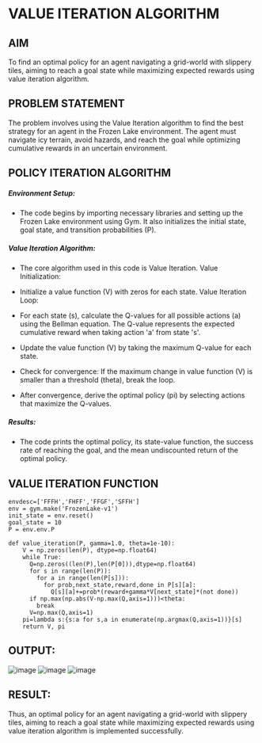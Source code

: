# VALUE ITERATION ALGORITHM

## AIM
To find an optimal policy for an agent navigating a grid-world with slippery tiles, aiming to reach a goal state while maximizing expected rewards using value iteration algorithm.

## PROBLEM STATEMENT
The problem involves using the Value Iteration algorithm to find the best strategy for an agent in the Frozen Lake environment. The agent must navigate icy terrain, avoid hazards, and reach the goal while optimizing cumulative rewards in an uncertain environment.

## POLICY ITERATION ALGORITHM
##### Environment Setup:

* The code begins by importing necessary libraries and setting up the Frozen Lake environment using Gym. It also initializes the initial state, goal state, and transition probabilities (P).

##### Value Iteration Algorithm:

* The core algorithm used in this code is Value Iteration. Value Initialization:
  
* Initialize a value function (V) with zeros for each state. Value Iteration Loop:

* For each state (s), calculate the Q-values for all possible actions (a) using the Bellman equation. The Q-value represents the expected cumulative reward when taking action 'a' from state 's'.

* Update the value function (V) by taking the maximum Q-value for each state.

* Check for convergence: If the maximum change in value function (V) is smaller than a threshold (theta), break the loop.

* After convergence, derive the optimal policy (pi) by selecting actions that maximize the Q-values. 

##### Results:
* The code prints the optimal policy, its state-value function, the success rate of reaching the goal, and the mean undiscounted return of the optimal policy.

## VALUE ITERATION FUNCTION
```
envdesc=['FFFH','FHFF','FFGF','SFFH']
env = gym.make('FrozenLake-v1')
init_state = env.reset()
goal_state = 10
P = env.env.P
```
```
def value_iteration(P, gamma=1.0, theta=1e-10):
    V = np.zeros(len(P), dtype=np.float64)
    while True:
      Q=np.zeros((len(P),len(P[0])),dtype=np.float64)
      for s in range(len(P)):
        for a in range(len(P[s])):
          for prob,next_state,reward,done in P[s][a]:
            Q[s][a]+=prob*(reward+gamma*V[next_state]*(not done))
      if np.max(np.abs(V-np.max(Q,axis=1)))<theta:
        break
      V=np.max(Q,axis=1)
    pi=lambda s:{s:a for s,a in enumerate(np.argmax(Q,axis=1))}[s]
    return V, pi
```

## OUTPUT:
![image](https://github.com/ManojTella/rl-value-iteration/assets/94883876/5cccad65-dc48-4187-899e-74cd3c7de9af)
![image](https://github.com/ManojTella/rl-value-iteration/assets/94883876/caac9e26-534d-4fc0-903e-8af8d2842485)
![image](https://github.com/Pallavi-Raveendranadreddy/rl-value-iteration/assets/94294872/1b62684f-3da6-43c2-8466-1e341304757a)



## RESULT:
Thus, an optimal policy for an agent navigating a grid-world with slippery tiles, aiming to reach a goal state while maximizing expected rewards using value iteration algorithm is implemented successfully.
